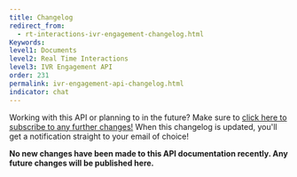 ```yaml
---
title: Changelog
redirect_from:
  - rt-interactions-ivr-engagement-changelog.html
Keywords:
level1: Documents
level2: Real Time Interactions
level3: IVR Engagement API
order: 231
permalink: ivr-engagement-api-changelog.html
indicator: chat
---
```


<div class="subscribe">Working with this API or planning to in the future? Make sure to <a href="https://visualping.io/?url=developers.liveperson.com/rt-interactions-ivr-engagement-changelog.html&mode=web&css=post-content" target="_blank">click here to subscribe to any further changes!</a> When this changelog is updated, you'll get a notification straight to your email of choice!</div>



**No new changes have been made to this API documentation recently. Any future changes will be published here.**
